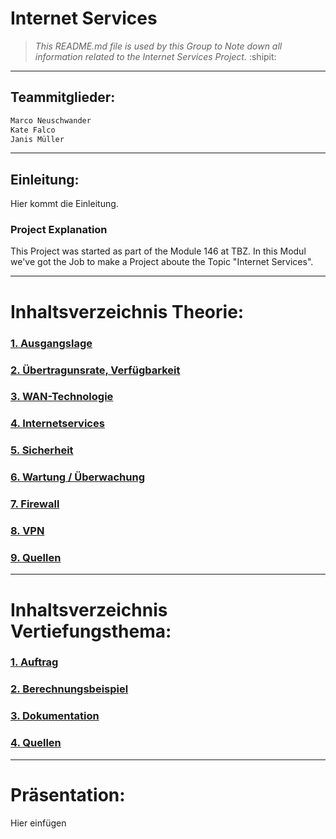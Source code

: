 # Internet Services 
> *This README.md file is used by this Group to Note down all information related to the Internet Services Project.*
:shipit:
---

## Teammitglieder: 
```diff
Marco Neuschwander
Kate Falco
Janis Müller
```
---
## Einleitung: 
Hier kommt die Einleitung.

### Project Explanation 
This Project was started as part of the Module 146 at TBZ. In this Modul we've got the Job to make a Project aboute the Topic "Internet Services".

---
# Inhaltsverzeichnis Theorie: 

### [1. Ausgangslage](Theorie/Ausgangslage.md "1. Ausgangslage")

### [2. Übertragunsrate, Verfügbarkeit](Theorie/Übertragunsrate.md "2. Übertragunsrate, Verfügbarkeit")

### [3. WAN-Technologie](Theorie/WAN-Technologie.md "3. WAN-Technologie")

### [4. Internetservices](Theorie/Internetservices.md  "4. Internetservices" )
	
### [5. Sicherheit](Theorie/Sicherheit.md "5. Sicherheit")

### [6. Wartung / Überwachung](Theorie/Wartung.md "6. Wartung / Überwachung")

### [7. Firewall](Theorie/Firewall.md  "7. Firewall")

### [8. VPN](Theorie/VPN.md "8. VPN")

### [9. Quellen](Theorie/Quellen.md "9. Quellen" )

----

# Inhaltsverzeichnis Vertiefungsthema: 
### [1. Auftrag](Vertiefungsthema/Auftrag.md "1. Auftrag")

### [2. Berechnungsbeispiel](Vertiefungsthema/Berechnungsbeispiel.md  "2. Berechnungsbeispiel")

### [3. Dokumentation](Vertiefungsthema/Dokumentation.md "3. Dokumentation")

### [4. Quellen](Vertiefungsthema/Quellen.md "4. Quellen" )
---
# Präsentation: 
Hier einfügen 

